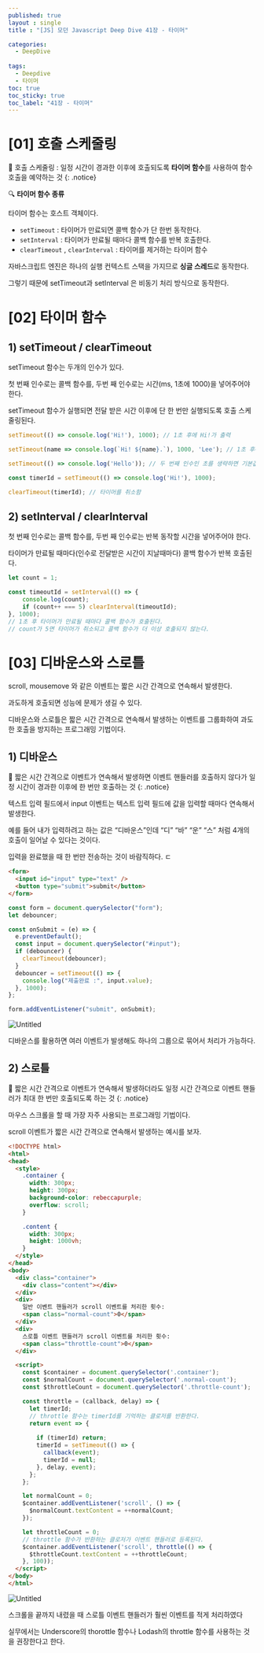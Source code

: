 ```yaml
---
published: true
layout : single
title : "[JS] 모던 Javascript Deep Dive 41장 - 타이머"

categories:
  - DeepDive
  
tags:
  - Deepdive
  - 타이머
toc: true
toc_sticky: true
toc_label: "41장 - 타이머"
--- 
```



# [01] 호출 스케줄링

📌 호출 스케줄링 : 일정 시간이 경과한 이후에 호출되도록 **타이머 함수**를 사용하여 함수 호출을 예약하는 것
{: .notice}

🔍 **타이머 함수 종류**

타이머 함수는 호스트 객체이다.

- `setTimeout` : 타이머가 만료되면 콜백 함수가 단 한번 동작한다.
- `setInterval` : 타이머가 만료될 때마다 콜백 함수를 반복 호출한다.
- `clearTimeout` , `clearInterval` : 타이머를 제거하는 타이머 함수

자바스크립트 엔진은 하나의 실행 컨텍스트 스택을 가지므로 **싱글 스레드**로 동작한다.

그렇기 때문에 setTimeout과 setInterval 은 비동기 처리 방식으로 동작한다.

# [02] 타이머 함수

## 1) setTimeout / clearTimeout

setTimeout 함수는 두개의 인수가 있다.

첫 번째 인수로는 콜백 함수를, 두번 째 인수로는 시간(ms, 1초에 1000)을 넣어주어야 한다.

setTimeout 함수가 실행되면 전달 받은 시간 이후에 단 한 번만 실행되도록 호출 스케줄링된다.

```jsx
setTimeout(() => console.log('Hi!'), 1000); // 1초 후에 Hi!가 출력

setTimeout(name => console.log(`Hi! ${name}.`), 1000, 'Lee'); // 1초 후에 Hi! Lee가 출력

setTimeout(() => console.log('Hello')); // 두 번째 인수인 초를 생략하면 기본값 0이 지정

const timerId = setTimeout(() => console.log('Hi!'), 1000);

clearTimeout(timerId); // 타이머를 취소함
```

## 2) setInterval / clearInterval

첫 번째 인수로는 콜백 함수를, 두번 째 인수로는 반복 동작할 시간을 넣어주어야 한다.

타이머가 만료될 때마다(인수로 전달받은 시간이 지날때마다) 콜백 함수가 반복 호출된다.

```jsx
let count = 1;

const timeoutId = setInterval(() => {
	console.log(count);
	if (count++ === 5) clearInterval(timeoutId);
}, 1000); 
// 1초 후 타이머가 만료될 때마다 콜백 함수가 호출된다.
// count가 5면 타이머가 취소되고 콜백 함수가 더 이상 호출되지 않는다.
```

# [03] 디바운스와 스로틀

scroll, mousemove 와 같은 이벤트는 짧은 시간 간격으로 연속해서 발생한다.

과도하게 호출되면 성능에 문제가 생길 수 있다.

디바운스와 스로틀은 짧은 시간 간격으로 연속해서 발생하는 이벤트를 그룹화하여 과도한 호출을 방지하는 프로그래밍 기법이다.

## 1) 디바운스

📌 짧은 시간 간격으로 이벤트가 연속해서 발생하면 이벤트 핸들러를 호출하지 않다가 일정 시간이 경과한 이후에 한 번만 호출하는 것
{: .notice}

텍스트 입력 필드에서 input 이벤트는 텍스트 입력 필드에 값을 입력할 때마다 연속해서 발생한다.

예를 들어 내가 입력하려고 하는 값은 “디바운스”인데 “디” “바” “운” “스” 처럼 4개의 호출이 일어날 수 있다는 것이다.

입력을 완료했을 때 한 번만 전송하는 것이 바람직하다. ㄷ

```html
<form>
  <input id="input" type="text" />
  <button type="submit">submit</button>
</form>
```

```jsx
const form = document.querySelector("form");
let debouncer;

const onSubmit = (e) => {
  e.preventDefault();
  const input = document.querySelector("#input");
  if (debouncer) {
    clearTimeout(debouncer);
  }
  debouncer = setTimeout(() => {
    console.log("제출완료 :", input.value);
  }, 1000);
};

form.addEventListener("submit", onSubmit);
```

![Untitled](https://s3-us-west-2.amazonaws.com/secure.notion-static.com/970ba5ae-574c-464d-92e3-eb0f3c11e779/Untitled.png)

디바운스를 활용하면 여러 이벤트가 발생해도 하나의 그룹으로 묶어서 처리가 가능하다.

## 2) 스로틀

📌 짧은 시간 간격으로 이벤트가 연속해서 발생하더라도 일정 시간 간격으로 이벤트 핸들러가 최대 한 번만 호출되도록 하는 것
{: .notice}

마우스 스크롤을 할 때 가장 자주 사용되는 프로그래밍 기법이다.

scroll 이벤트가 짧은 시간 간격으로 연속해서 발생하는 예시를 보자.

```html
<!DOCTYPE html>
<html>
<head>
  <style>
    .container {
      width: 300px;
      height: 300px;
      background-color: rebeccapurple;
      overflow: scroll;
    }

    .content {
      width: 300px;
      height: 1000vh;
    }
  </style>
</head>
<body>
  <div class="container">
    <div class="content"></div>
  </div>
  <div>
    일반 이벤트 핸들러가 scroll 이벤트를 처리한 횟수:
    <span class="normal-count">0</span>
  </div>
  <div>
    스로틀 이벤트 핸들러가 scroll 이벤트를 처리한 횟수:
    <span class="throttle-count">0</span>
  </div>

  <script>
    const $container = document.querySelector('.container');
    const $normalCount = document.querySelector('.normal-count');
    const $throttleCount = document.querySelector('.throttle-count');

    const throttle = (callback, delay) => {
      let timerId;
      // throttle 함수는 timerId를 기억하는 클로저를 반환한다.
      return event => {
    
        if (timerId) return;
        timerId = setTimeout(() => {
          callback(event);
          timerId = null;
        }, delay, event);
      };
    };

    let normalCount = 0;
    $container.addEventListener('scroll', () => {
      $normalCount.textContent = ++normalCount;
    });

    let throttleCount = 0;
    // throttle 함수가 반환하는 클로저가 이벤트 핸들러로 등록된다.
    $container.addEventListener('scroll', throttle(() => {
      $throttleCount.textContent = ++throttleCount;
    }, 100));
  </script>
</body>
</html>
```

![Untitled](https://s3-us-west-2.amazonaws.com/secure.notion-static.com/e86d7ee0-ad3b-41cc-928a-9dd9c35e193f/Untitled.png)

스크롤을 끝까지 내렸을 때 스로틀 이벤트 핸들러가 훨씬 이벤트를 적게 처리하였다

실무에서는 Underscore의 thorottle 함수나 Lodash의 throttle 함수를 사용하는 것을 권장한다고 한다.